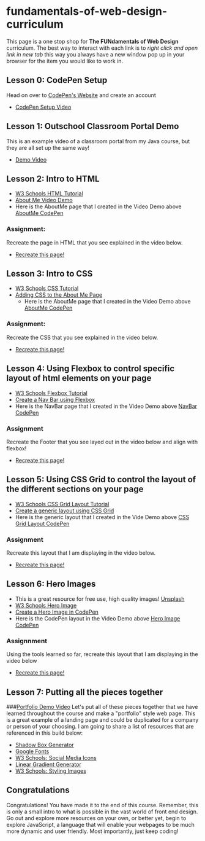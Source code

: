 # fundamentals-of-web-design-curriculum

This page is a one stop shop for **The FUNdamentals of Web Design** curriculum. The best way to interact with each link is to *right click and open link in new tab* this way you always have a new window pop up in your browser for the item you would like to work in. 

## Lesson 0: CodePen Setup
Head on over to [CodePen's Website](https://codepen.io) and create an account
- [CodePen Setup Video](https://youtu.be/te2OKIqD-rQ)
 
## Lesson 1: Outschool Classroom Portal Demo
This is an example video of a classroom portal from my Java course, but they are all set up the same way! 
 - [Demo Video](https://youtu.be/jmT395wQxHw)
 
 ## Lesson 2: Intro to HTML
 - [W3 Schools HTML Tutorial](https://www.w3schools.com/html/)
 - [About Me Video Demo](https://youtu.be/FlfNshA_6bU)
  - Here is the AboutMe page that I created in the Video Demo above [AboutMe CodePen](https://codepen.io/akostrick/pen/KOzNKw)
 
 ### Assignment: 
 Recreate the page in HTML that you see explained in the video below.
 - [Recreate this page!](https://youtu.be/I-owlYjiIm4)
 
 ## Lesson 3: Intro to CSS
 - [W3 Schools CSS Tutorial](https://www.w3schools.com/css/default.asp)
 - [Adding CSS to the About Me Page](https://youtu.be/GHEn1MMeEG4)
    - Here is the AboutMe page that I created in the Video Demo above [AboutMe CodePen](https://codepen.io/akostrick/pen/rXeWgJ)
 
 ### Assignment:
 Recreate the CSS that you see explained in the video below.
 - [Recreate this page!](https://youtu.be/GXgVGsCkl0U)
 
## Lesson 4: Using Flexbox to control specific layout of html elements on your page
- [W3 Schools Flexbox Tutorial](https://www.w3schools.com/css/css3_flexbox.asp)
- [Create a Nav Bar using Flexbox](https://youtu.be/RhZtVKtNNz0)
 - Here is the NavBar page that I created in the Video Demo above [NavBar CodePen](https://codepen.io/akostrick/pen/xvVgJo)
 
 ### Assignment
 Recreate the Footer that you see layed out in the video below and align with flexbox!
 - [Recreate this page!](https://youtu.be/mWyCl6KGHsc)
 
 ## Lesson 5: Using CSS Grid to control the layout of the different sections on your page
 - [W3 Schools CSS Grid Layout Tutorial](https://www.w3schools.com/css/css_grid.asp)
 - [Create a generic layout using CSS Grid](https://youtu.be/QvSgBqyWMFQ)
  - Here is the generic layout that I created in the Vide Demo above [CSS Grid Layout CodePen](https://codepen.io/akostrick/pen/xvVvGK)
  
  ### Assignment
  Recreate this layout that I am displaying in the video below.
  - [Recreate this page!](https://youtu.be/AFkku_fCYcw)
  

 ## Lesson 6: Hero Images
 - This is a great resource for free use, high quality images! [Unsplash](https://unsplash.com/)
 - [W3 Schools Hero Image](https://www.w3schools.com/howto/howto_css_hero_image.asp)
 - [Create a Hero Image in CodePen]()
  - Here is the CodePen layout in the Video Demo above [Hero Image CodePen]()
  
  ### Assignnment
  Using the tools learned so far, recreate this layout that I am displaying in the video below
  - [Recreate this page!]()
  
  ## Lesson 7: Putting all the pieces together 
  ###[Portfolio Demo Video]()
  Let's put all of these pieces together that we have learned throughout the course and make a "portfolio" style web page. This is a great example of a landing page and could be duplicated for a company or person of your choosing. I am going to share a list of resources that are referenced in this build below:

 - [Shadow Box Generator](https://www.cssmatic.com/box-shadow)
 - [Google Fonts](https://fonts.google.com/)
 - [W3 Schools: Social Media Icons](https://www.w3schools.com/howto/howto_css_social_media_buttons.asp)
 - [Linear Gradient Generator](https://cssgradient.io/)
 - [W3 Schools: Styling Images](https://www.w3schools.com/css/css3_images.asp)
 
 ## Congratulations
 Congratulations! You have made it to the end of this course. Remember, this is only a small intro to what is possible in the vast world of front end design. Go out and explore more resources on your own, or better yet, begin to explore JavaScript, a language that will enable your webpages to be much more dynamic and user friendly. Most importantly, just keep coding!
